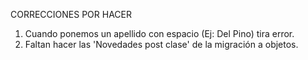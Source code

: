 CORRECCIONES POR HACER

1. Cuando ponemos un apellido con espacio (Ej: Del Pino) tira error.
2. Faltan hacer las 'Novedades post clase' de la migración a objetos.
